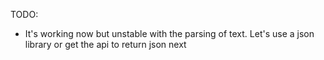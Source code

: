 TODO:

- It's working now but unstable with the parsing of text. Let's use a json library or get the api to return json next
